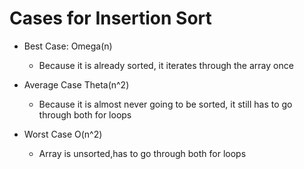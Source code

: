 # Cases for Insertion Sort
- Best Case: Omega(n)
  - Because it is already sorted, it iterates through the array once

- Average Case Theta(n^2)
  - Because it is almost never going to be sorted, it still has to go through both for loops

- Worst Case O(n^2)
  - Array is unsorted,has to go through both for loops
